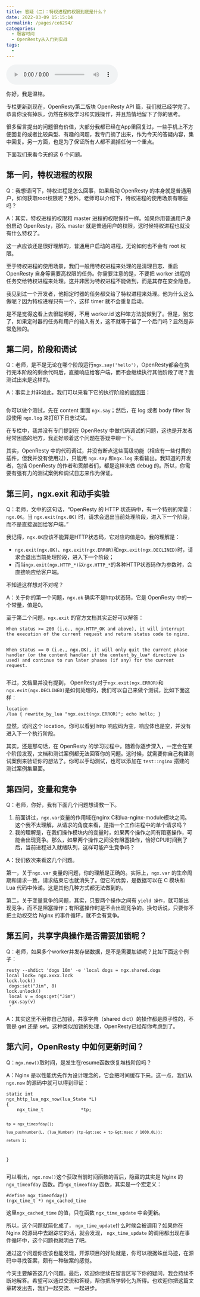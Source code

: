 ```yaml
---
title: 答疑（二）：特权进程的权限到底是什么？
date: 2022-03-09 15:15:14
permalink: /pages/ce6294/
categories:
  - 极客时间
  - OpenResty从入门到实战
tags:
  - 
---
```

<audio title="25.答疑（二）：特权进程的权限到底是什么？" src="https://static001.geekbang.org/resource/audio/00/b0/00e033e4519ef941c92485d925cd3db0.mp3" controls="controls"></audio> 
<p>你好，我是温铭。</p><p>专栏更新到现在，OpenResty第二版块 OpenResty API 篇，我们就已经学完了。恭喜你没有掉队，仍然在积极学习和实践操作，并且热情地留下了你的思考。</p><p>很多留言提出的问题很有价值，大部分我都已经在App里回复过，一些手机上不方便回复的或者比较典型、有趣的问题，我专门摘了出来，作为今天的答疑内容，集中回复。另一方面，也是为了保证所有人都不漏掉任何一个重点。</p><p>下面我们来看今天的这 6 个问题。</p><h2>第一问，特权进程的权限</h2><p>Q：我想请问下，特权进程是怎么回事，如果启动 OpenResty 的本身就是普通用户，如何获取root权限呢？另外，老师可以介绍下，特权进程的使用场景有哪些吗？</p><p>A：其实，特权进程的权限和 master 进程的权限保持一样。如果你用普通用户身份启动 OpenResty，那么 master 就是普通用户的权限，这时候特权进程也就没有什么特权了。</p><p>这一点应该还是很好理解的，普通用户启动的进程，无论如何也不会有 root 权限。</p><p>至于特权进程的使用场景，我们一般用特权进程来处理的是清理日志、重启 OpenResty 自身等需要高权限的任务。你需要注意的是，不要把 worker 进程的任务交给特权进程来处理。这并非因为特权进程不能做到，而是其存在安全隐患。</p><!-- [[[read_end]]] --><p>我见到过一个开发者，他把定时器的任务都交给了特权进程来处理。他为什么这么做呢？因为特权进程只有一个，这样 timer 就不会重复启动。</p><p>是不是觉得这看上去很聪明呀，不用 worker.id 这种笨方法就做到了。但是，别忘了，如果定时器的任务和用户的输入有关，这不就等于留了一个后门吗？显然是非常危险的。</p><h2>第二问，阶段和调试</h2><p>Q：老师，是不是无论在哪个阶段运行<code>ngx.say('hello')</code>，OpenResty都会在执行完本阶段的剩余代码后，直接响应给客户端，而不会继续执行其他阶段了呢？我测试出来是这样的。</p><p>A：事实上并非如此，我们可以来看下它的执行阶段的<a href="https://github.com/moonbingbing/openresty-best-practices/blob/master/images/openresty_phases.png">顺序图</a>：</p><p><img src="https://static001.geekbang.org/resource/image/71/bf/71b24c95f042f0bf79ac34211e2dd0bf.png" alt=""></p><p>你可以做个测试，先在 content 里面 <code>ngx.say</code>；然后，在 log 或者 body filter 阶段使用 <code>ngx.log</code> 来打印下日志试试。</p><p>在专栏中，我并没有专门提到在 OpenResty 中做代码调试的问题，这也是开发者经常困惑的地方，我正好顺着这个问题在答疑中聊一下。</p><p>其实，OpenResty 中的代码调试，并没有断点这些高级功能（相应有一些付费的插件，但我并没有使用过），只能用  <code>ngx.say</code> 和<code>ngx.log</code> 来看输出。我知道的开发者，包括 OpenResty 的作者和贡献者们，都是这样来做 debug 的。所以，你需要有强有力的测试案例和调试日志来作为保证。</p><h2>第三问，ngx.exit 和动手实验</h2><p>Q：老师，文中的这句话，“OpenResty 的 HTTP 状态码中，有一个特别的常量：<code>ngx.OK</code>。当 <code>ngx.exit(ngx.OK)</code> 时，请求会退出当前处理阶段，进入下一个阶段，而不是直接返回给客户端。”</p><p>我记得，<code>ngx.OK</code>应该不能算是HTTP状态码，它对应的值是0。我的理解是：</p><ul>
<li><code>ngx.exit(ngx.OK)</code>、<code>ngx.exit(ngx.ERROR)</code>和<code>ngx.exit(ngx.DECLINED)</code>时，请求会退出当前处理阶段，进入下一个阶段；</li>
<li>而当<code>ngx.exit(ngx.HTTP_*)</code>以<code>ngx.HTTP_*</code>的各种HTTP状态码作为参数时，会直接响应给客户端。</li>
</ul><p>不知道这样想对不对呢？</p><p>A：关于你的第一个问题，<code>ngx.ok</code> 确实不是http状态码，它是 OpenResty 中的一个常量，值是0。</p><p>至于第二个问题，<code>ngx.exit</code> 的官方文档其实正好可以解答：</p><pre><code>When status &gt;= 200 (i.e., ngx.HTTP_OK and above), it will interrupt the execution of the current request and return status code to nginx.

When status == 0 (i.e., ngx.OK), it will only quit the current phase handler (or the content handler if the content_by_lua* directive is used) and continue to run later phases (if any) for the current request.
</code></pre><p>不过，文档里并没有提到， OpenResty对于<code>ngx.exit(ngx.ERROR)</code>和<code>ngx.exit(ngx.DECLINED)</code>是如何处理的，我们可以自己来做个测试，比如下面这样：</p><pre><code>location /lua {
        rewrite_by_lua &quot;ngx.exit(ngx.ERROR)&quot;;
        echo hello;
    }
</code></pre><p>显然，访问这个 location，你可以看到 http 响应码为空，响应体也是空，并没有进入下一个执行阶段。</p><p>其实，还是那句话，在 OpenResty 的学习过程中，随着你逐步深入，一定会在某个阶段发现，文档和测试案例都无法回答你的问题。这时候，就需要你自己构建测试案例来验证你的想法了。你可以手动测试，也可以添加在 <code>test::nginx</code> 搭建的测试案例集里面。</p><h2>第四问，变量和竞争</h2><p>Q：老师，你好，我有下面几个问题想请教一下。</p><ol>
<li>前面讲过，<code>ngx.var</code>变量的作用域在nginx C和lua-nginx-module模块之间。这个我不太理解，从请求的角度来看，是指一个工作进程中的单个请求吗？</li>
<li>我的理解是，在我们操作模块内的变量时，如果两个操作之间有阻塞操作，可能会出现竞争。那么，如果两个操作之间没有阻塞操作，恰好CPU时间到了后，当前进程进入就绪队列，这样可能产生竞争吗？</li>
</ol><p>A：我们依次来看这几个问题。</p><p>第一，关于<code>ngx.var</code> 变量的问题，你的理解是正确的。实际上，<code>ngx.var</code> 的生命周期和请求一致，请求结束它也就消失了。但它的优势，是数据可以在 C 模块和 Lua 代码中传递。这是其他几种方式都无法做到的。</p><p>第二，关于变量竞争的问题，其实，只要两个操作之间有 <code>yield 操作</code>，就可能出现竞争，而不是阻塞操作；有阻塞操作时是不会出现竞争的。换句话说，只要你不把主动权交给 Nginx 的事件循环，就不会有竞争。</p><h2>第五问，共享字典操作是否需要加锁呢？</h2><p>Q：老师，如果多个worker并发存储数据，是不是需要加锁呢？比如下面这个例子：</p><pre><code>resty --shdict 'dogs 10m' -e 'local dogs = ngx.shared.dogs
local lock= ngx.xxxx.lock
lock.lock()
 dogs:set(&quot;Jim&quot;, 8)
lock.unlock()
 local v = dogs:get(&quot;Jim&quot;)
 ngx.say(v)
 '
</code></pre><p>A：其实这里不用你自己加锁，共享字典（shared dict）的操作都是原子性的，不管是 get 还是 set。这种类似加锁的处理，OpenResty已经帮你考虑到了。</p><h2>第六问，OpenResty 中如何更新时间？</h2><p>Q：<code>ngx.now()</code>取时间，是发生在resume函数恢复堆栈阶段吗？</p><p>A：Nginx 是以性能优先作为设计理念的，它会把时间缓存下来。这一点，我们从 <code>ngx.now</code> 的源码中就可以得到印证：</p><pre><code>static int
ngx_http_lua_ngx_now(lua_State *L)
{
    ngx_time_t              *tp;

    tp = ngx_timeofday();

    lua_pushnumber(L, (lua_Number) (tp-&gt;sec + tp-&gt;msec / 1000.0L));

    return 1;
}
</code></pre><p>可以看出，<code>ngx.now()</code>这个获取当前时间函数的背后，隐藏的其实是 Nginx 的 <code>ngx_timeofday</code> 函数。而<code>ngx_timeofday</code> 函数，其实是一个宏定义：</p><pre><code>#define ngx_timeofday()      (ngx_time_t *) ngx_cached_time
</code></pre><p>这里<code>ngx_cached_time</code> 的值，只在函数 <code>ngx_time_update</code> 中会更新。</p><p>所以，这个问题就简化成了，  <code>ngx_time_update</code>什么时候会被调用？如果你在 Nginx 的源码中去跟踪它的话，就会发现，  <code>ngx_time_update</code> 的调用都出现在事件循环中，这个问题也就明白了吧。</p><p>通过这个问题你应该也能发现，开源项目的好处就是，你可以根据蛛丝马迹，在源码中寻找答案，颇有一种破案的感觉。</p><p>今天主要解答这几个问题。最后，欢迎你继续在留言区写下你的疑问，我会持续不断地解答。希望可以通过交流和答疑，帮你把所学转化为所得。也欢迎你把这篇文章转发出去，我们一起交流、一起进步。</p><p></p>